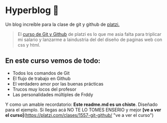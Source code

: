 # Hyperblog 💙
Un blog increíble para la clase de git y github de [platzi.](https://platzi.com "platzi.")
> El [curso de Git y Github](https://platzi.com/clases/1557-git-github/ "curso de Git y Github") de platzi es lo que me asia falta para triplicar mi salario y lanzarme a laindustria del del diseño de paginas web con css y html.

## En este curso vemos de todo:  
- Todos los comandos de Git
- El flujo de trabajo en Github
- El verdadero amor por las buenas prácticas 
- Trucos muy locos del profesor
- Las personalidades múltiples de Frddy

Y como un amable recordatorio: **Este readme.md es un chiste**. Diseñado para el ejemplo. Si llegas acá NO TE LO TOMES ENSERIO y mejor **[ve a ver el curso]**(https://platzi.com/clases/1557-git-github/ "ve a ver el curso")
